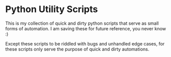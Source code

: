 # Python Utility Scripts

This is my collection of quick and dirty python scripts that serve as small forms of automation. I am saving these for future reference, you never know :)

Except these scripts to be riddled with bugs and unhandled edge cases, for these scripts only serve the purpose of quick and dirty automations.
